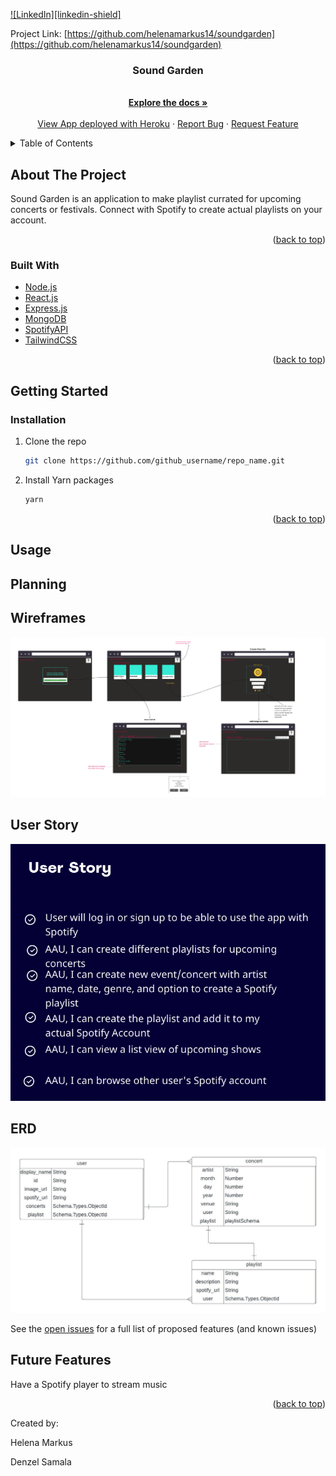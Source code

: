 <div id="top"></div>

<!-- [![Contributors][contributors-shield]][contributors-url]
[![Forks][forks-shield]][forks-url]
[![Stargazers][stars-shield]][stars-url]
[![Issues][issues-shield]][issues-url]
[![MIT License][license-shield]][license-url] -->
[![LinkedIn][linkedin-shield]][linkedin-url]



<!-- PROJECT LOGO -->
<!-- <br />
<div align="center">
  <a href="https://github.com/helenamarkus14/soundgarden">
    <img src="" alt="Logo" width="80" height="80">
  </a> -->

Project Link: [https://github.com/helenamarkus14/soundgarden](https://github.com/helenamarkus14/soundgarden)

<h3 align="center">Sound Garden</h3>

  <p align="center">
    <br />
    <a href="https://github.com/helenamarkus14/soundgarden"><strong>Explore the docs »</strong></a>
    <br />
    <br />
    <a href="http://thesoundgarden.herokuapp.com/">View App deployed with Heroku</a>
    ·
    <a href="https://github.com/helenamarkus14/soundgarden/issues">Report Bug</a>
    ·
    <a href="https://github.com/helenamarkus14/soundgarden/issues">Request Feature</a>
  </p>
</div>



<!-- TABLE OF CONTENTS -->
<details>
  <summary>Table of Contents</summary>
  <ol>
    <li>
      <a href="#about-the-project">About The Project</a>
      <ul>
        <li><a href="#built-with">Built With</a></li>
      </ul>
    </li>
    <li>
      <a href="#getting-started">Getting Started</a>
      <ul>
        <li><a href="#installation">Installation</a></li>
      </ul>
    </li>
    <li><a href="#usage">Usage</a></li>
    <li><a href="#planning">Planning</a></li>
    <li><a href="#contributing">Contributing</a></li>
    <li><a href="#license">License</a></li>
    <li><a href="#contact">Contact</a></li>
    <li><a href="#acknowledgments">Acknowledgments</a></li>
  </ol>
</details>



<!-- ABOUT THE PROJECT -->
## About The Project

Sound Garden is an application to make playlist currated for upcoming concerts or festivals. Connect with Spotify to create actual playlists on your account. 

<!-- [![Product Name Screen Shot][product-screenshot]](https://example.com) -->

<!-- Here's a blank template to get started: To avoid retyping too much info. Do a search and replace with your text editor for the following: `github_username`, `repo_name`, `twitter_handle`, `linkedin_username`, `email_client`, `email`, `project_title`, `project_description` -->

<p align="right">(<a href="#top">back to top</a>)</p>



### Built With

* [Node.js](https://nodejs.org/)
* [React.js](https://reactjs.org/)
* [Express.js](https://expressjs.com)
* [MongoDB](https://mongodb.com/)
* [SpotifyAPI](https://developer.spotify.com/)
* [TailwindCSS](https://tailwindcss.com/)

<p align="right">(<a href="#top">back to top</a>)</p>



<!-- GETTING STARTED -->
## Getting Started


### Installation

1. Clone the repo
   ```sh
   git clone https://github.com/github_username/repo_name.git
   ```
2. Install Yarn packages
   ```sh
   yarn 
   ```

<p align="right">(<a href="#top">back to top</a>)</p>



<!-- USAGE EXAMPLES -->
## Usage

<!-- code snippets -->





<!-- ROADMAP -->
## Planning

## Wireframes
![Wireframes](planning/wireframes.png)

## User Story
![Userstory](planning/userStory.png)
## ERD
![ERD](planning/ERD.jpeg)

See the [open issues](https://github.com/helenamarkus14/soundgarden/issues) for a full list of proposed features (and known issues)


## Future Features

Have a Spotify player to stream music
<!-- CONTRIBUTING -->
<!-- ## Contributing

Contributions are what make the open source community such an amazing place to learn, inspire, and create. Any contributions you make are **greatly appreciated**.

If you have a suggestion that would make this better, please fork the repo and create a pull request. You can also simply open an issue with the tag "enhancement".
Don't forget to give the project a star! Thanks again!

1. Fork the Project
2. Create your Feature Branch (`git checkout -b feature/AmazingFeature`)
3. Commit your Changes (`git commit -m 'Add some AmazingFeature'`)
4. Push to the Branch (`git push origin feature/AmazingFeature`)
5. Open a Pull Request -->




<p align="right">(<a href="#top">back to top</a>)</p>



<!-- MARKDOWN LINKS & IMAGES -->
Created by:
<p>Helena Markus </p>

[linkedin-url]: https://linkedin.com/in/helena-markus 
<p>Denzel Samala</p>

[linkedin-url]: https://www.linkedin.com/in/dsamala/ 


<!-- [product-screenshot]: images/screenshot.png -->
